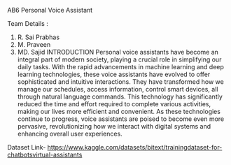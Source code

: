 AB6
Personal Voice Assistant

Team Details :
1. R. Sai Prabhas
2. M. Praveen
3. MD. Sajid
INTRODUCTION
Personal voice assistants have become an integral part of modern society, playing a crucial role in simplifying our daily tasks. With the rapid advancements in machine learning and deep learning technologies, these voice assistants have evolved to offer sophisticated and intuitive interactions. They have transformed how we manage our schedules, access information, control smart devices, all through natural language commands. This technology has significantly reduced the time and effort required to complete various activities, making our lives more efficient and convenient. As these technologies continue to progress, voice assistants are poised to become even more pervasive, revolutionizing how we interact with digital systems and enhancing overall user experiences.

Dataset
Link- https://www.kaggle.com/datasets/bitext/trainingdataset-for-chatbotsvirtual-assistants
